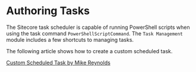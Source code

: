 # Authoring Tasks

The Sitecore task scheduler is capable of running PowerShell scripts when using the task command `PowerShellScriptCommand`. The `Task Management` module includes a few shortcuts to managing tasks.



The following article shows how to create a custom scheduled task.

[Custom Scheduled Task by Mike Reynolds](http://sitecorejunkie.com/2014/05/31/execute-powershell-scripts-in-scheduled-tasks-using-sitecore-powershell-extensions/)